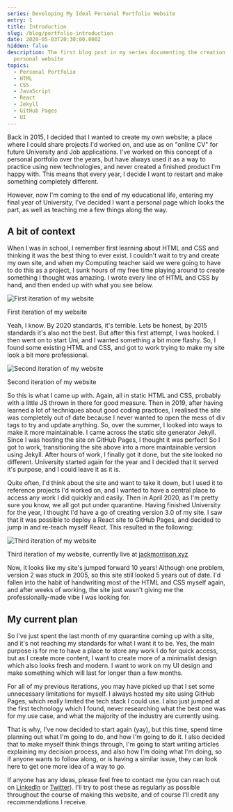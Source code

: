 ```yaml
---
series: Developing My Ideal Personal Portfolio Website
entry: 1
title: Introduction
slug: /blog/portfolio-introduction
date: 2020-05-03T20:30:00.000Z
hidden: false
description: The first blog post in my series documenting the creation of my new
  personal website
topics:
  - Personal Portfolio
  - HTML
  - CSS
  - JavaScript
  - React
  - Jekyll
  - GitHub Pages
  - UI
---
```


Back in 2015, I decided that I wanted to create my own website; a place where I could share projects I'd worked on, and use as on "online CV" for future University and Job applications. I've worked on this concept of a personal portfolio over the years, but have always used it as a way to practice using new technologies, and never created a finished product I'm happy with. This means that every year, I decide I want to restart and make something completely different.

However, now I'm coming to the end of my educational life, entering my final year of University, I've decided I want a personal page which looks the part, as well as teaching me a few things along the way.

## A bit of context

When I was in school, I remember first learning about HTML and CSS and thinking it was the best thing to ever exist. I couldn't wait to try and create my own site, and when my Computing teacher said we were going to have to do this as a project, I sunk hours of my free time playing around to create something I thought was amazing. I wrote every line of HTML and CSS by hand, and then ended up with what you see below.

![First iteration of my website](/img/site1.jpg "First iteration of my website")<p class="caption">First iteration of my website</p>

Yeah, I know. By 2020 standards, it's terrible. Lets be honest, by 2015 standards it's also not the best. But after this first attempt, I was hooked. I then went on to start Uni, and I wanted something a bit more flashy. So, I found some existing HTML and CSS, and got to work trying to make my site look a bit more professional.

![Second iteration of my website](/img/site2.jpg "Second iteration of my website")<p class="caption">Second iteration of my website</p>

So this is what I came up with. Again, all in static HTML and CSS, probably with a little JS thrown in there for good measure. Then in 2019, after having learned a lot of techniques about good coding practices, I realised the site was completely out of date because I never wanted to open the mess of div tags to try and update anything. So, over the summer, I looked into ways to make it more maintainable. I came across the static site generator Jekyll. Since I was hosting the site on GitHub Pages, I thought it was perfect! So I got to work, transitioning the site above into a more maintainable version using Jekyll. After hours of work, I finally got it done, but the site looked no different. University started again for the year and I decided that it served it's purpose, and I could leave it as it is.

Quite often, I'd think about the site and want to take it down, but I used it to reference projects I'd worked on, and I wanted to have a central place to access any work I did quickly and easily. Then in April 2020, as I'm pretty sure you know, we all got put under quarantine. Having finished University for the year, I thought I'd have a go of creating version 3.0 of my site. I saw that it was possible to deploy a React site to GitHub Pages, and decided to jump in and re-teach myself React. This resulted in the following:

![Third iteration of my website](/img/site3.jpg "Third iteration of my website")<p class="caption">Third iteration of my website, currently live at [jackmorrison.xyz](https://jackmorrison.xyz)</p>

Now, it looks like my site's jumped forward 10 years! Although one problem, version 2 was stuck in 2005, so this site still looked 5 years out of date. I'd fallen into the habit of handwriting most of the HTML and CSS myself again, and after weeks of working, the site just wasn't giving me the professionally-made vibe I was looking for.

## My current plan

So I've just spent the last month of my quarantine coming up with a site, and it's not reaching my standards for what I want it to be. Yes, the main purpose is for me to have a place to store any work I do for quick access, but as I create more content, I want to create more of a minimalist design which also looks fresh and modern. I want to work on my UI design and make something which will last for longer than a few months.

For all of my previous iterations, you may have picked up that I set some unnecessary limitations for myself. I always hosted my site using GitHub Pages, which really limited the tech stack I could use. I also just jumped at the first technology which I found, never researching what the best one was for my use case, and what the majority of the industry are currently using.

That is why, I've now decided to start again (yay), but this time, spend time planning out what I'm going to do, and how I'm going to do it. I also decided that to make myself think things through, I'm going to start writing articles explaining my decision process, and also how I'm doing what I'm doing, so if anyone wants to follow along, or is having a similar issue, they can look here to get one more idea of a way to go.

If anyone has any ideas, please feel free to contact me (you can reach out on [LinkedIn](https://linkedin.com/in/jackmorrison12) or [Twitter](https://twitter.com/jsm_ic)). I'll try to post these as regularly as possible throughout the course of making this website, and of course I'll credit any recommendations I receive.
